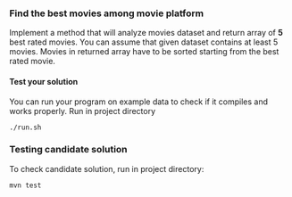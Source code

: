 ### Find the best movies among movie platform
Implement a method that will analyze movies dataset and return array of <b>5</b> best rated movies.
You can assume that given dataset contains at least 5 movies. Movies in returned array have to be sorted
starting from the best rated movie.

#### Test your solution
You can run your program on example data to check if it compiles and works properly.
Run in project directory
```
./run.sh
```

### Testing candidate solution 

To check candidate solution, run in project directory:
```
mvn test
```
